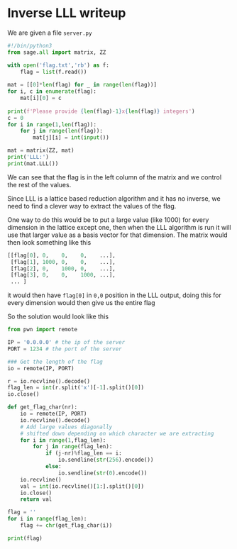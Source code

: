 # Inverse LLL writeup

We are given a file `server.py`

```python
#!/bin/python3
from sage.all import matrix, ZZ

with open('flag.txt','rb') as f:
    flag = list(f.read())
    
mat = [[0]*len(flag) for _ in range(len(flag))]
for i, c in enumerate(flag):
    mat[i][0] = c
    
print(f'Please provide {len(flag)-1}x{len(flag)} integers')
c = 0
for i in range(1,len(flag)):
    for j in range(len(flag)):
        mat[j][i] = int(input())

mat = matrix(ZZ, mat)
print('LLL:')
print(mat.LLL())
```

We can see that the flag is in the left column of the matrix and we control the rest of the values.

Since LLL is a lattice based reduction algorithm and it has no inverse, we need to find a clever way to extract the values of the flag.

One way to do this would be to put a large value (like 1000) for every dimension in the lattice except one, then when the LLL algorithm is run it will use that larger value as a basis vector for that dimension.
The matrix would then look something like this

```python
[[flag[0], 0,    0,    0,    ...],
 [flag[1], 1000, 0,    0,    ...],
 [flag[2], 0,    1000, 0,    ...],
 [flag[3], 0,    0,    1000, ...],
 ... ]
```
it would then have `flag[0]` in `0,0` position in the LLL output, doing this for every dimension would then give us the entire flag

So the solution would look like this
```python
from pwn import remote

IP = '0.0.0.0' # the ip of the server
PORT = 1234 # the port of the server

### Get the length of the flag
io = remote(IP, PORT)

r = io.recvline().decode()
flag_len = int(r.split('x')[-1].split()[0])
io.close()

def get_flag_char(nr):
    io = remote(IP, PORT)
    io.recvline().decode()
    # Add large values diagonally
    # shifted down depending on which character we are extracting
    for i in range(1,flag_len):
        for j in range(flag_len):
            if (j-nr)%flag_len == i:
                io.sendline(str(256).encode())
            else:    
                io.sendline(str(0).encode())
    io.recvline()
    val = int(io.recvline()[1:].split()[0])
    io.close()
    return val

flag = ''
for i in range(flag_len):
    flag += chr(get_flag_char(i))

print(flag)
```
